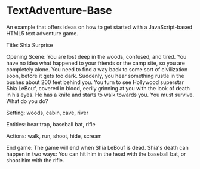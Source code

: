 TextAdventure-Base
==================

An example that offers ideas on how to get started with a JavaScript-based HTML5 text adventure game.

Title: Shia Surprise

Opening Scene: You are lost deep in the woods, confused, and tired. You have no idea what happened to your friends or the camp site, so you are completely alone. You need to find a way back to some sort of civilization soon, before it gets too dark. Suddenly, you hear something rustle in the bushes about 200 feet behind you. You turn to see Hollywood superstar Shia LeBouf, covered in blood, eerily grinning at you with the look of death in his eyes. He has a knife and starts to walk towards you. You must survive. What do you do? 

Setting: woods, cabin, cave, river

Entities: bear trap, baseball bat, rifle

Actions: walk, run, shoot, hide, scream

End game: The game will end when  Shia LeBouf is dead. Shia's death can happen in two ways: You can hit him in the head with the baseball bat, or shoot him with the rifle.
